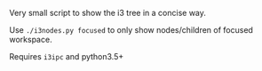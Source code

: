 Very small script to show the i3 tree in a concise way.

Use `./i3nodes.py focused` to only show nodes/children of focused workspace.

Requires `i3ipc` and python3.5+
